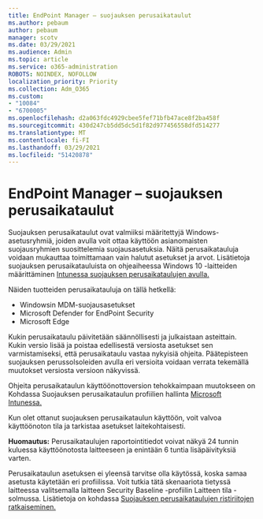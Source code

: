 ```yaml
---
title: EndPoint Manager – suojauksen perusaikataulut
ms.author: pebaum
author: pebaum
manager: scotv
ms.date: 03/29/2021
ms.audience: Admin
ms.topic: article
ms.service: o365-administration
ROBOTS: NOINDEX, NOFOLLOW
localization_priority: Priority
ms.collection: Adm_O365
ms.custom:
- "10084"
- "6700005"
ms.openlocfilehash: d2a063fdc4929cbee5fef71bfb47ace8f2ba458f
ms.sourcegitcommit: 430d247cb5dd5dc5d1f82d977456558dfd514277
ms.translationtype: MT
ms.contentlocale: fi-FI
ms.lasthandoff: 03/29/2021
ms.locfileid: "51420878"
---
```

# <a name="endpoint-manager---security-baselines"></a>EndPoint Manager – suojauksen perusaikataulut

Suojauksen perusaikataulut ovat valmiiksi määritettyjä Windows-asetusryhmiä, joiden avulla voit ottaa käyttöön asianomaisten suojausryhmien suosittelemia suojausasetuksia. Näitä perusaikatauluja voidaan mukauttaa toimittamaan vain halutut asetukset ja arvot. Lisätietoja suojauksen perusaikatauluista on ohjeaiheessa Windows 10 -laitteiden määrittäminen [Intunessa suojauksen perusaikataulujen avulla.](https://docs.microsoft.com/mem/intune/protect/security-baselines)

Näiden tuotteiden perusaikatauluja on tällä hetkellä:

- Windowsin MDM-suojausasetukset
- Microsoft Defender for EndPoint Security
- Microsoft Edge

Kukin perusaikataulu päivitetään säännöllisesti ja julkaistaan asteittain. Kukin versio lisää ja poistaa edellisestä versiosta asetukset sen varmistamiseksi, että perusaikataulu vastaa nykyisiä ohjeita. Päätepisteen suojauksen perussolsoleiden avulla eri versioita voidaan verrata tekemällä muutokset versiosta versioon näkyvissä.

Ohjeita perusaikataulun käyttöönottoversion tehokkaimpaan muutokseen on Kohdassa Suojauksen perusaikataulun profiilien hallinta [Microsoft Intunessa.](https://docs.microsoft.com/mem/intune/protect/security-baselines-configure)

Kun olet ottanut suojauksen perusaikataulun käyttöön, voit valvoa käyttöönoton tila ja tarkistaa asetukset laitekohtaisesti.

**Huomautus:** Perusaikataulujen raportointitiedot voivat näkyä 24 tunnin kuluessa käyttöönotosta laitteeseen ja enintään 6 tuntia lisäpäivityksiä varten. 

Perusaikataulun asetuksen ei yleensä tarvitse olla käytössä, koska samaa asetusta käytetään eri profiilissa. Voit tutkia tätä skenaariota tietyssä laitteessa valitsemalla laitteen Security Baseline -profiilin Laitteen tila -solmussa. Lisätietoja on kohdassa [Suojauksen perusaikataulujen ristiriitojen ratkaiseminen.](https://docs.microsoft.com/mem/intune/protect/security-baselines-monitor#resolve-conflicts-for-security-baselines)